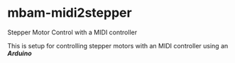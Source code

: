 # mbam-midi2stepper
Stepper Motor Control with a MIDI controller 

This is setup for controlling stepper motors with an MIDI controller using an ***Arduino***

